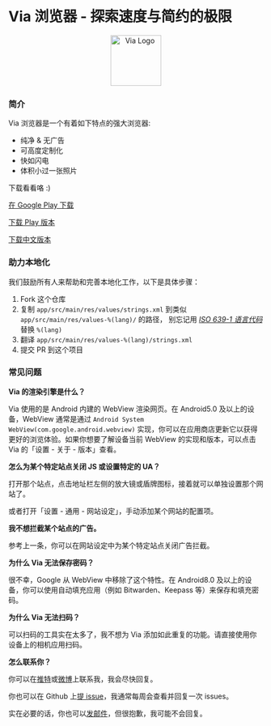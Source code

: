# Via 浏览器 - 探索速度与简约的极限

<div align="center"><img src="http://viayoo.com/en/images/logo.png" alt="Via Logo" height="100"/></div>

### 简介

Via 浏览器是一个有着如下特点的强大浏览器:

- 纯净 & 无广告
- 可高度定制化
- 快如闪电
- 体积小过一张照片

下载看看咯 :)

[在 Google Play 下载](https://play.google.com/store/apps/details?id=mark.via.gp)

[下载 Play 版本](https://res.viayoo.com/v1/via-release.apk)

[下载中文版本](https://res.viayoo.com/v1/via-release-cn.apk)

### 助力本地化

我们鼓励所有人来帮助和完善本地化工作，以下是具体步骤：

1. Fork 这个仓库
2. 复制 `app/src/main/res/values/strings.xml` 到类似 `app/src/main/res/values-%(lang)/` 的路径， 别忘记用 [*ISO 639-1 语言代码*](http://www.loc.gov/standards/iso639-2/php/code_list.php) 替换 `%(lang)`
3. 翻译 `app/src/main/res/values-%(lang)/strings.xml`
4. 提交 PR 到这个项目

### 常见问题

**Via 的渲染引擎是什么？**

Via 使用的是 Android 内建的 WebView 渲染网页。在 Android5.0 及以上的设备，WebView 通常是通过 `Android System WebView(com.google.android.webview)` 实现，你可以在应用商店更新它以获得更好的浏览体验。如果你想要了解设备当前 WebView 的实现和版本，可以点击 Via 的「设置 - 关于 - 版本」查看。

**怎么为某个特定站点关闭 JS 或设置特定的 UA？**

打开那个站点，点击地址栏左侧的放大镜或盾牌图标，接着就可以单独设置那个网站了。

或者打开「设置 - 通用 - 网站设定」，手动添加某个网站的配置项。

**我不想拦截某个站点的广告。**

参考上一条，你可以在网站设定中为某个特定站点关闭广告拦截。

**为什么 Via 无法保存密码？**

很不幸，Google 从 WebView 中移除了这个特性。在 Android8.0 及以上的设备，你可以使用自动填充应用（例如 Bitwarden、Keepass 等）来保存和填充密码。

**为什么 Via 无法扫码？**

可以扫码的工具实在太多了，我不想为 Via 添加如此重复的功能。请直接使用你设备上的相机应用扫码。

**怎么联系你？**

你可以在[推特](https://twitter.com/Yafeng78600505)或[微博](https://weibo.com/u/7558014976)上联系我，我会尽快回复。

你也可以在 Github 上[提 issue](https://github.com/tuyafeng/Via/issues/new)，我通常每周会查看并回复一次 issues。

实在必要的话，你也可以[发邮件](mailto:lakor@foxmail.com)，但很抱歉，我可能不会回复。

